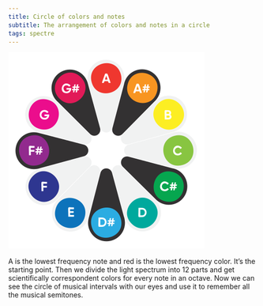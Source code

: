 ```yaml
---
title: Circle of colors and notes
subtitle: The arrangement of colors and notes in a circle
tags: spectre
---
```


<img src="/media/logo/logo.svg">

A is the lowest frequency note and red is the lowest frequency color. It’s the starting point. Then we divide the light spectrum into 12 parts and get scientifically correspondent colors for every note in an octave. Now we can see the circle of musical intervals with our eyes and use it to remember all the musical semitones.